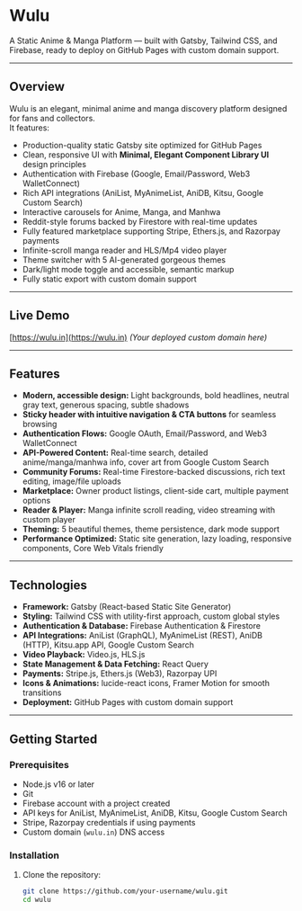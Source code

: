 # Wulu

A Static Anime & Manga Platform — built with Gatsby, Tailwind CSS, and Firebase, ready to deploy on GitHub Pages with custom domain support.

---

## Overview

Wulu is an elegant, minimal anime and manga discovery platform designed for fans and collectors.  
It features:

- Production-quality static Gatsby site optimized for GitHub Pages  
- Clean, responsive UI with **Minimal, Elegant Component Library UI** design principles  
- Authentication with Firebase (Google, Email/Password, Web3 WalletConnect)  
- Rich API integrations (AniList, MyAnimeList, AniDB, Kitsu, Google Custom Search)  
- Interactive carousels for Anime, Manga, and Manhwa  
- Reddit-style forums backed by Firestore with real-time updates  
- Fully featured marketplace supporting Stripe, Ethers.js, and Razorpay payments  
- Infinite-scroll manga reader and HLS/Mp4 video player  
- Theme switcher with 5 AI-generated gorgeous themes  
- Dark/light mode toggle and accessible, semantic markup  
- Fully static export with custom domain support

---

## Live Demo

[https://wulu.in](https://wulu.in) *(Your deployed custom domain here)*

---

## Features

- **Modern, accessible design:** Light backgrounds, bold headlines, neutral gray text, generous spacing, subtle shadows  
- **Sticky header with intuitive navigation & CTA buttons** for seamless browsing  
- **Authentication Flows:** Google OAuth, Email/Password, and Web3 WalletConnect  
- **API-Powered Content:** Real-time search, detailed anime/manga/manhwa info, cover art from Google Custom Search  
- **Community Forums:** Real-time Firestore-backed discussions, rich text editing, image/file uploads  
- **Marketplace:** Owner product listings, client-side cart, multiple payment options  
- **Reader & Player:** Manga infinite scroll reading, video streaming with custom player  
- **Theming:** 5 beautiful themes, theme persistence, dark mode support  
- **Performance Optimized:** Static site generation, lazy loading, responsive components, Core Web Vitals friendly

---

## Technologies

- **Framework:** Gatsby (React-based Static Site Generator)  
- **Styling:** Tailwind CSS with utility-first approach, custom global styles  
- **Authentication & Database:** Firebase Authentication & Firestore  
- **API Integrations:** AniList (GraphQL), MyAnimeList (REST), AniDB (HTTP), Kitsu.app API, Google Custom Search  
- **Video Playback:** Video.js, HLS.js  
- **State Management & Data Fetching:** React Query  
- **Payments:** Stripe.js, Ethers.js (Web3), Razorpay UPI  
- **Icons & Animations:** lucide-react icons, Framer Motion for smooth transitions  
- **Deployment:** GitHub Pages with custom domain support

---

## Getting Started

### Prerequisites

- Node.js v16 or later  
- Git  
- Firebase account with a project created  
- API keys for AniList, MyAnimeList, AniDB, Kitsu, Google Custom Search  
- Stripe, Razorpay credentials if using payments  
- Custom domain (`wulu.in`) DNS access

### Installation

1. Clone the repository:  
   ```bash
   git clone https://github.com/your-username/wulu.git
   cd wulu
